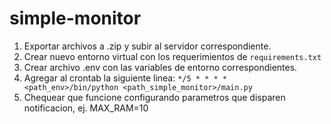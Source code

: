 # simple-monitor
1. Exportar archivos a .zip y subir al servidor correspondiente.
2. Crear nuevo entorno virtual con los requerimientos de `requirements.txt`
3. Crear archivo .env con las variables de entorno correspondientes.
4. Agregar al crontab la siguiente linea: `*/5 * * * * <path_env>/bin/python <path_simple_monitor>/main.py`
5. Chequear que funcione configurando parametros que disparen notificacion, ej. MAX_RAM=10
